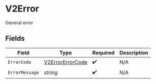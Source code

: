 # V2Error

General error


## Fields

| Field                                                       | Type                                                        | Required                                                    | Description                                                 |
| ----------------------------------------------------------- | ----------------------------------------------------------- | ----------------------------------------------------------- | ----------------------------------------------------------- |
| `ErrorCode`                                                 | [V2ErrorErrorCode](../../Models/Errors/V2ErrorErrorCode.md) | :heavy_check_mark:                                          | N/A                                                         |
| `ErrorMessage`                                              | *string*                                                    | :heavy_check_mark:                                          | N/A                                                         |